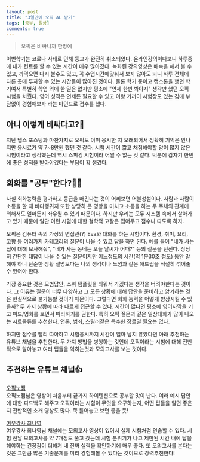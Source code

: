 ```yaml
---
layout: post
title: "3일만에 오픽 AL 받기"
tags: [공부, 일상]
comments: true
---
```


> 오픽은 비싸니까 한방에  

이번학기는 코로나 사태로 인해 등교가 완전히 취소되었다. 온라인강의이다보니 하루중에 내가 컨트롤 할 수 있는 시간이 매우 많아졌다. 녹화된 강의영상은 배속을 해서 볼 수 있고, 까먹으면 다시 볼수도 있고, 꼭 수업시간에맞춰서 보지 않아도 되니 하루 전체에 다른 곳에 투자할 수 있는 시간들이 많아진 것이다. 물론 학기 중이고 캡스톤을 했던 학기여서 특별히 학업 외에 한 일은 없지만 평소에 "언제 한번 봐야지" 생각만 했던 오픽 시험을 치뤘다. 영어 성적은 언제든 필요할 수 있고 이왕 가까이 시험장도 있는 김에 부담없이 경험해보자 라는 마인드로 접수를 했다.  

## 아니 이렇게 비싸다고?💸  
지난 텝스 포스팅과 마찬가지로 오픽도 이미 응시한 지 오래되어서 정확히 기억은 안나지만 응시료가 약 7~8만원 했던 것 같다. 시험 시간이 짧고 채점해야할 양이 많지 않은 시험이라고 생각했는데 역시 스피킹 시험이라 어쩔 수 없는 것 같다. 덕분에 갑자기 한번에 좋은 성적을 받아야겠다는 부담이 확 생겼다.  

## 회화를 "공부"한다?🤷‍♂️  
사실 회화능력을 평가하고 등급을 매긴다는 것이 어찌보면 어불성설이다. 사람과 사람이 소통을 할 때 바디랭귀지 또한 상당히 큰 영향을 미치고 소통을 하는 두 주체의 관계에 의해서도 얼마든지 좌우될 수 있기 때문이다. 하지만 우리는 모두 시스템 속에서 살아가고 있기 때문에 일단 이런 시험에 대한 철학적 고찰은 접어두고 점수나 따도록 하자.  

오픽은 컴퓨터 속의 가상의 면접관(?) Eva와 대화를 하는 시험이다. 환경, 취미, 요리, 고향 등 여러가지 카테고리의 질문이 나올 수 있고 답을 하면 된다. 예를 들어 "네가 사는 집에 대해 묘사해줘", "네가 사는 동네는 오늘 날씨가 어때?" 등의 질문을 던진다. 상당히 간단한 대답이 나올 수 있는 질문이지만 어느정도의 시간(약 1분30초 정도) 동안 말해야 하니 단순한 상황 설명보다는 나의 생각이나 느낌과 같은 애드립을 적절히 섞어줄 수 있어야 한다.

가장 중요한 것은 모범답안, 소위 탬플릿을 외워서 가겠다는 생각을 버려야한다는 것이다. 그 이유는 질문이 너무 다양하고 그 모든 상황에 대해 답안을 준비하고 암기하는 것은 현실적으로 불가능할 것이기 때문이다. 그렇다면 회화 능력을 어떻게 향상시킬 수 있을까? 두 가지 상황에 따라 다르게 접근할 수 있다. 시간이 많다면 평소에 영어자막을 키고 미드/영화를 보면서 따라하기를 권한다. 특히 오픽 질문과 같은 일상대화가 많이 나오는 시트콤류를 추천한다. 언론, 범죄, 스릴러같은 특수한 장르일 필요는 없다.  

하지만 점수를 빨리 따야하고 시험응시까지 시간이 얼마 남지 않았다면 아래 추천하는 유튜브 채널을 추천한다. 두 가지 방법을 병행하는 것인데 오픽이라는 시험에 대해 전반적으로 알아놓고 여러 팁들을 익히는것과 모의고사를 보는 것이다.  

## 추천하는 유튜브 채널👍  
[오픽노잼](https://www.youtube.com/channel/UCw4izi2fsJzFltt3EbmokWA)  
오픽노잼님은 영상이 처음부터 끝가지 하이텐션으로 공부할 맛이 난다. 여러 예시 답안에 대한 피드백도 해주고 오픽이라는 시험이 무엇을 요구하는지, 어떤 팁들을 알면 좋은지 전반적인 소개 영상도 많다. 쭉 틀어놓고 보면 좋을 듯!  

[여우강사 최나영](https://www.youtube.com/channel/UCAvvhAd49J6pMYmqkTclQQg)  
여우강사 최나영님 채널에는 모의고사 영상이 있어서 실제 시험처럼 연습할 수 있다. 시험 전날 모의고사를 약 7개정도 풀고 갔는데 시험 분위기가 나고 제한된 시간 내에 답을 해야하는 긴장감이 더해져 내 진짜 실력을 확인하기에 매우 좋다. 또 모의고사를 본다는 것은 그만큼 많은 기출문제를 미리 경험해볼 수 있다는 것이므로 강력추천한다!  
